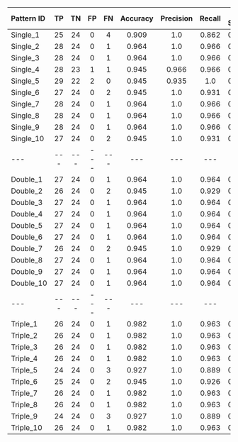 | Pattern ID | TP | TN | FP | FN | Accuracy | Precision | Recall | F1 Score |
| :--- | :---: | :---: | :---: | :---: | :---: | :---: | :---: | :---: |
| Single_1 | 25 | 24 | 0 | 4 | 0.909 | 1.0 | 0.862 | 0.926 |
| Single_2 | 28 | 24 | 0 | 1 | 0.964 | 1.0 | 0.966 | 0.983 |
| Single_3 | 28 | 24 | 0 | 1 | 0.964 | 1.0 | 0.966 | 0.983 |
| Single_4 | 28 | 23 | 1 | 1 | 0.945 | 0.966 | 0.966 | 0.966 |
| Single_5 | 29 | 22 | 2 | 0 | 0.945 | 0.935 | 1.0 | 0.967 |
| Single_6 | 27 | 24 | 0 | 2 | 0.945 | 1.0 | 0.931 | 0.964 |
| Single_7 | 28 | 24 | 0 | 1 | 0.964 | 1.0 | 0.966 | 0.983 |
| Single_8 | 28 | 24 | 0 | 1 | 0.964 | 1.0 | 0.966 | 0.983 |
| Single_9 | 28 | 24 | 0 | 1 | 0.964 | 1.0 | 0.966 | 0.983 |
| Single_10 | 27 | 24 | 0 | 2 | 0.945 | 1.0 | 0.931 | 0.964 |
| --- | --- | --- | --- | --- | --- | --- | --- | --- |
| Double_1 | 27 | 24 | 0 | 1 | 0.964 | 1.0 | 0.964 | 0.982 |
| Double_2 | 26 | 24 | 0 | 2 | 0.945 | 1.0 | 0.929 | 0.963 |
| Double_3 | 27 | 24 | 0 | 1 | 0.964 | 1.0 | 0.964 | 0.982 |
| Double_4 | 27 | 24 | 0 | 1 | 0.964 | 1.0 | 0.964 | 0.982 |
| Double_5 | 27 | 24 | 0 | 1 | 0.964 | 1.0 | 0.964 | 0.982 |
| Double_6 | 27 | 24 | 0 | 1 | 0.964 | 1.0 | 0.964 | 0.982 |
| Double_7 | 26 | 24 | 0 | 2 | 0.945 | 1.0 | 0.929 | 0.963 |
| Double_8 | 27 | 24 | 0 | 1 | 0.964 | 1.0 | 0.964 | 0.982 |
| Double_9 | 27 | 24 | 0 | 1 | 0.964 | 1.0 | 0.964 | 0.982 |
| Double_10 | 27 | 24 | 0 | 1 | 0.964 | 1.0 | 0.964 | 0.982 |
| --- | --- | --- | --- | --- | --- | --- | --- | --- |
| Triple_1 | 26 | 24 | 0 | 1 | 0.982 | 1.0 | 0.963 | 0.981 |
| Triple_2 | 26 | 24 | 0 | 1 | 0.982 | 1.0 | 0.963 | 0.981 |
| Triple_3 | 26 | 24 | 0 | 1 | 0.982 | 1.0 | 0.963 | 0.981 |
| Triple_4 | 26 | 24 | 0 | 1 | 0.982 | 1.0 | 0.963 | 0.981 |
| Triple_5 | 24 | 24 | 0 | 3 | 0.927 | 1.0 | 0.889 | 0.941 |
| Triple_6 | 25 | 24 | 0 | 2 | 0.945 | 1.0 | 0.926 | 0.962 |
| Triple_7 | 26 | 24 | 0 | 1 | 0.982 | 1.0 | 0.963 | 0.981 |
| Triple_8 | 26 | 24 | 0 | 1 | 0.982 | 1.0 | 0.963 | 0.981 |
| Triple_9 | 24 | 24 | 0 | 3 | 0.927 | 1.0 | 0.889 | 0.941 |
| Triple_10 | 26 | 24 | 0 | 1 | 0.982 | 1.0 | 0.963 | 0.981 |